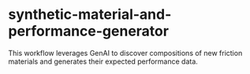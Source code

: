 # synthetic-material-and-performance-generator
This workflow leverages GenAI to discover compositions of new friction materials and generates their expected performance data.
